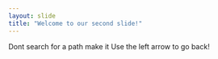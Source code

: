 ```yaml
---
layout: slide
title: "Welcome to our second slide!"
---
```

Dont search for a path make it
Use the left arrow to go back!
